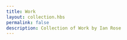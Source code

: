 ```yaml
---
title: Work
layout: collection.hbs
permalink: false
description: Collection of Work by Ian Rose
---
```

